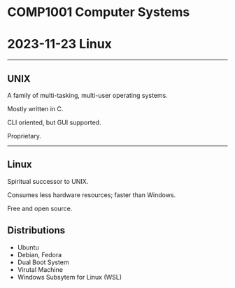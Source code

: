 # COMP1001 Computer Systems
# 2023-11-23 Linux

---

## UNIX

A family of multi-tasking, multi-user operating systems.

Mostly written in C.

CLI oriented, but GUI supported.

Proprietary.

---

## Linux

Spiritual successor to UNIX.

Consumes less hardware resources; faster than Windows.

Free and open source.

## Distributions

- Ubuntu
- Debian, Fedora
- Dual Boot System
- Virutal Machine
- Windows Subsytem for Linux (WSL)